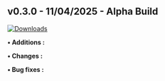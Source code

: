 ## **v0.3.0 - 11/04/2025 - Alpha Build**

[![Downloads](https://img.shields.io/github/downloads/nltp-ashes/Nanosuit/v0.3.0/total?label=Downloads)]()

**• Additions :**

**• Changes :**

**• Bug fixes :**
